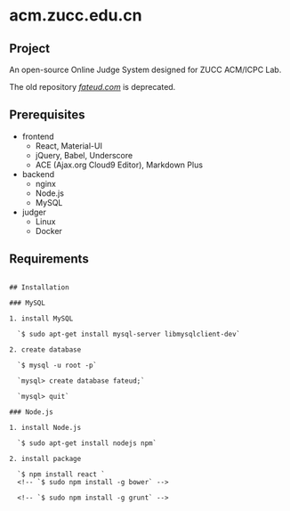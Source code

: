 # acm.zucc.edu.cn

## Project

An open-source Online Judge System designed for ZUCC ACM/ICPC Lab.

The old repository [*fateud.com*](https://github.com/ChouUn/fateud.com) is deprecated.

## Prerequisites

* frontend
  * React, Material-UI
  * jQuery, Babel, Underscore
  * ACE (Ajax.org Cloud9 Editor), Markdown Plus
* backend
  * nginx
  * Node.js
  * MySQL
* judger
  * Linux
  * Docker

## Requirements

```

## Installation

### MySQL

1. install MySQL

  `$ sudo apt-get install mysql-server libmysqlclient-dev`

2. create database

  `$ mysql -u root -p`

  `mysql> create database fateud;`

  `mysql> quit`

### Node.js

1. install Node.js

  `$ sudo apt-get install nodejs npm`

2. install package

  `$ npm install react `
  <!-- `$ sudo npm install -g bower` -->

  <!-- `$ sudo npm install -g grunt` -->
